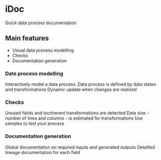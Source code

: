 # iDoc
Quick data process documentation

## Main features
- Visual data process modelling
- Checks
- Documentation generation

### Date process modelling
Interactively model a data process. Data process is defined by data states and transformations
Dynamic update when changes are realized

### Checks
Unused fields and incoherent transformations are detected
Data size - number of lines and columns - is estimated for transformations
Use samples to test your process

### Documentation generation
Global documentation on required inputs and generated outputs
Detailled lineage documentation for each field 


